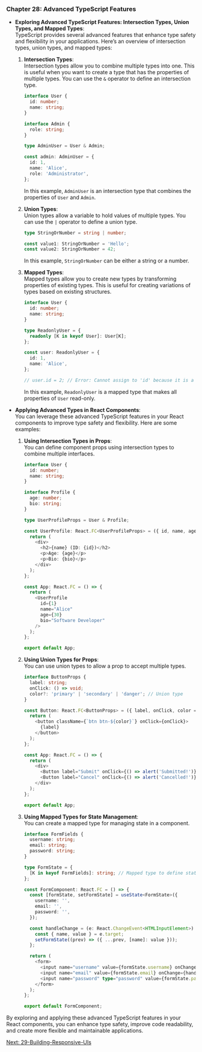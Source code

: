 ### Chapter 28: Advanced TypeScript Features

- **Exploring Advanced TypeScript Features: Intersection Types, Union Types, and Mapped Types**:  
  TypeScript provides several advanced features that enhance type safety and flexibility in your applications. Here’s an overview of intersection types, union types, and mapped types:

  1. **Intersection Types**:  
     Intersection types allow you to combine multiple types into one. This is useful when you want to create a type that has the properties of multiple types. You can use the `&` operator to define an intersection type.

     ```typescript
     interface User {
       id: number;
       name: string;
     }

     interface Admin {
       role: string;
     }

     type AdminUser = User & Admin;

     const admin: AdminUser = {
       id: 1,
       name: 'Alice',
       role: 'Administrator',
     };
     ```

     In this example, `AdminUser` is an intersection type that combines the properties of `User` and `Admin`.

  2. **Union Types**:  
     Union types allow a variable to hold values of multiple types. You can use the `|` operator to define a union type.

     ```typescript
     type StringOrNumber = string | number;

     const value1: StringOrNumber = 'Hello';
     const value2: StringOrNumber = 42;
     ```

     In this example, `StringOrNumber` can be either a string or a number.

  3. **Mapped Types**:  
     Mapped types allow you to create new types by transforming properties of existing types. This is useful for creating variations of types based on existing structures.

     ```typescript
     interface User {
       id: number;
       name: string;
     }

     type ReadonlyUser = {
       readonly [K in keyof User]: User[K];
     };

     const user: ReadonlyUser = {
       id: 1,
       name: 'Alice',
     };

     // user.id = 2; // Error: Cannot assign to 'id' because it is a read-only property.
     ```

     In this example, `ReadonlyUser` is a mapped type that makes all properties of `User` read-only.

- **Applying Advanced Types in React Components**:  
  You can leverage these advanced TypeScript features in your React components to improve type safety and flexibility. Here are some examples:

  1. **Using Intersection Types in Props**:  
     You can define component props using intersection types to combine multiple interfaces.

     ```typescript
     interface User {
       id: number;
       name: string;
     }

     interface Profile {
       age: number;
       bio: string;
     }

     type UserProfileProps = User & Profile;

     const UserProfile: React.FC<UserProfileProps> = ({ id, name, age, bio }) => {
       return (
         <div>
           <h2>{name} (ID: {id})</h2>
           <p>Age: {age}</p>
           <p>Bio: {bio}</p>
         </div>
       );
     };

     const App: React.FC = () => {
       return (
         <UserProfile
           id={1}
           name="Alice"
           age={30}
           bio="Software Developer"
         />
       );
     };

     export default App;
     ```

  2. **Using Union Types for Props**:  
     You can use union types to allow a prop to accept multiple types.

     ```typescript
     interface ButtonProps {
       label: string;
       onClick: () => void;
       color?: 'primary' | 'secondary' | 'danger'; // Union type
     }

     const Button: React.FC<ButtonProps> = ({ label, onClick, color = 'primary' }) => {
       return (
         <button className={`btn btn-${color}`} onClick={onClick}>
           {label}
         </button>
       );
     };

     const App: React.FC = () => {
       return (
         <div>
           <Button label="Submit" onClick={() => alert('Submitted!')} color="primary" />
           <Button label="Cancel" onClick={() => alert('Cancelled!')} color="secondary" />
         </div>
       );
     };

     export default App;
     ```

  3. **Using Mapped Types for State Management**:  
     You can create a mapped type for managing state in a component.

     ```typescript
     interface FormFields {
       username: string;
       email: string;
       password: string;
     }

     type FormState = {
       [K in keyof FormFields]: string; // Mapped type to define state
     };

     const FormComponent: React.FC = () => {
       const [formState, setFormState] = useState<FormState>({
         username: '',
         email: '',
         password: '',
       });

       const handleChange = (e: React.ChangeEvent<HTMLInputElement>) => {
         const { name, value } = e.target;
         setFormState((prev) => ({ ...prev, [name]: value }));
       };

       return (
         <form>
           <input name="username" value={formState.username} onChange={handleChange} placeholder="Username" />
           <input name="email" value={formState.email} onChange={handleChange} placeholder="Email" />
           <input name="password" type="password" value={formState.password} onChange={handleChange} placeholder="Password" />
         </form>
       );
     };

     export default FormComponent;
     ```

By exploring and applying these advanced TypeScript features in your React components, you can enhance type safety, improve code readability, and create more flexible and maintainable applications.

[Next: 29-Building-Responsive-UIs](29-Building-Responsive-UIs.md)